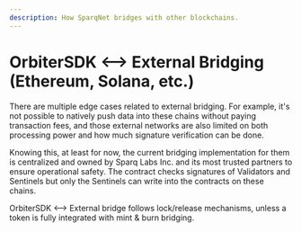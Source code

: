```yaml
---
description: How SparqNet bridges with other blockchains.
---
```


# OrbiterSDK <--> External Bridging (Ethereum, Solana, etc.)

There are multiple edge cases related to external bridging. For example, it's not possible to natively push data into these chains without paying transaction fees, and those external networks are also limited on both processing power and how much signature verification can be done.

Knowing this, at least for now, the current bridging implementation for them is centralized and owned by Sparq Labs Inc. and its most trusted partners to ensure operational safety. The contract checks signatures of Validators and Sentinels but only the Sentinels can write into the contracts on these chains.

OrbiterSDK <--> External bridge follows lock/release mechanisms, unless a token is fully integrated with mint & burn bridging.
